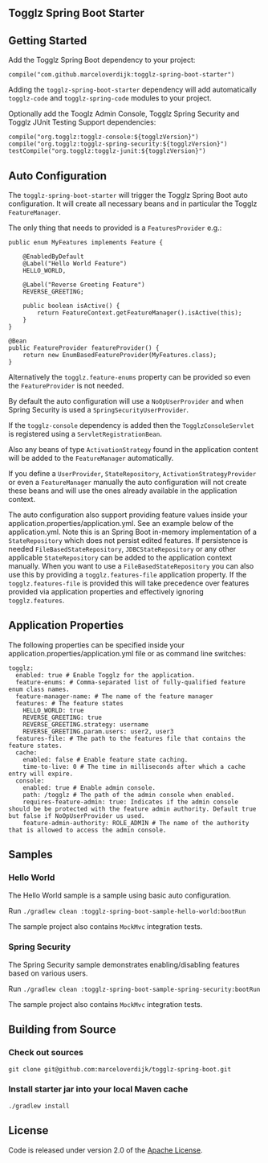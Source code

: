 ## Togglz Spring Boot Starter

## Getting Started

Add the Togglz Spring Boot dependency to your project:

    compile("com.github.marceloverdijk:togglz-spring-boot-starter")

Adding the `togglz-spring-boot-starter` dependency will add automatically `togglz-code` and `togglz-spring-code` modules
to your project.

Optionally add the Tooglz Admin Console, Togglz Spring Security and Togglz JUnit Testing Support dependencies:

    compile("org.togglz:togglz-console:${togglzVersion}")
    compile("org.togglz:togglz-spring-security:${togglzVersion}")
    testCompile("org.togglz:togglz-junit:${togglzVersion}")

## Auto Configuration

The `togglz-spring-boot-starter` will trigger the Togglz Spring Boot auto configuration.
It will create all necessary beans and in particular the Togglz `FeatureManager`.

The only thing that needs to provided is a `FeaturesProvider` e.g.:

	public enum MyFeatures implements Feature {

	    @EnabledByDefault
	    @Label("Hello World Feature")
	    HELLO_WORLD,

	    @Label("Reverse Greeting Feature")
	    REVERSE_GREETING;

	    public boolean isActive() {
	        return FeatureContext.getFeatureManager().isActive(this);
	    }
	}

    @Bean
    public FeatureProvider featureProvider() {
        return new EnumBasedFeatureProvider(MyFeatures.class);
    }

Alternatively the `togglz.feature-enums` property can be provided so even the `FeatureProvider` is not needed.

By default the auto configuration will use a `NoOpUserProvider` and when Spring Security is used a
`SpringSecurityUserProvider`.

If the `togglz-console` dependency is added then the `TogglzConsoleServlet` is registered using a
`ServletRegistrationBean`.

Also any beans of type `ActivationStrategy` found in the application content will be added to the `FeatureManager`
automatically.

If you define a `UserProvider`, `StateRepository`, `ActivationStrategyProvider` or even a `FeatureManager` manually the
auto configuration will not create these beans and will use the ones already available in the application context.

The auto configuration also support providing feature values inside your application.properties/application.yml. See an
example below of the application.yml. Note this is an Spring Boot in-memory implementation of a `StateRepository` which
does not persist edited features. If persistence is needed `FileBasedStateRepository`, `JDBCStateRepository` or any
other applicable `StateRepository` can be added to the application context manually. When you want to use a
`FileBasedStateRepository` you can also use this by providing a `togglz.features-file` application property.
If the `togglz.features-file` is provided this will take precedence over features provided via application properties
and effectively ignoring `togglz.features`.

## Application Properties

The following properties can be specified inside your application.properties/application.yml file or as command line switches:

	togglz:
	  enabled: true # Enable Togglz for the application.
	  feature-enums: # Comma-separated list of fully-qualified feature enum class names.
	  feature-manager-name: # The name of the feature manager
	  features: # The feature states
	    HELLO_WORLD: true
	    REVERSE_GREETING: true
	    REVERSE_GREETING.strategy: username
	    REVERSE_GREETING.param.users: user2, user3
	  features-file: # The path to the features file that contains the feature states.
	  cache:
	    enabled: false # Enable feature state caching.
	    time-to-live: 0 # The time in milliseconds after which a cache entry will expire.
	  console:
	    enabled: true # Enable admin console.
	    path: /togglz # The path of the admin console when enabled.
	    requires-feature-admin: true: Indicates if the admin console should be be protected with the feature admin authority. Default true but false if NoOpUserProvider us used.
	    feature-admin-authority: ROLE_ADMIN # The name of the authority that is allowed to access the admin console.

## Samples

### Hello World

The Hello World sample is a sample using basic auto configuration.

Run `./gradlew clean :togglz-spring-boot-sample-hello-world:bootRun`

The sample project also contains `MockMvc` integration tests.

### Spring Security

The Spring Security sample demonstrates enabling/disabling features based on various users.

Run `./gradlew clean :togglz-spring-boot-sample-spring-security:bootRun`

The sample project also contains `MockMvc` integration tests.

## Building from Source

### Check out sources

`git clone git@github.com:marceloverdijk/togglz-spring-boot.git`

### Install starter jar into your local Maven cache

`./gradlew install`

## License

Code is released under version 2.0 of the [Apache License][].

[Apache License]: http://www.apache.org/licenses/LICENSE-2.0
